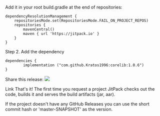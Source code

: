Add it in your root build.gradle at the end of repositories:

	dependencyResolutionManagement {
		repositoriesMode.set(RepositoriesMode.FAIL_ON_PROJECT_REPOS)
		repositories {
			mavenCentral()
			maven { url 'https://jitpack.io' }
		}
	}
Step 2. Add the dependency

	dependencies {
	        implementation ("com.github.Kratos1996:corelib:1.0.6")
	}
Share this release:   [![](https://jitpack.io/v/Kratos1996/corelib.svg)](https://jitpack.io/#Kratos1996/corelib)

Link
That's it! The first time you request a project JitPack checks out the code, builds it and serves the build artifacts (jar, aar).

If the project doesn't have any GitHub Releases you can use the short commit hash or 'master-SNAPSHOT' as the version.
